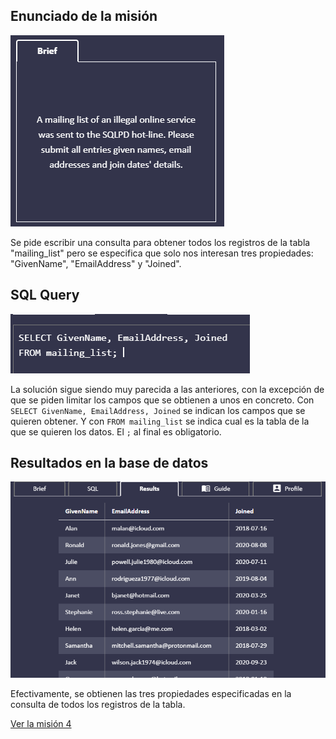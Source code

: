 ## Enunciado de la misión

![Enunciado](https://github.com/alafa/theegg_ai/blob/master/tarea_43/images/3.1.PNG?raw=true)

Se pide escribir una consulta para obtener todos los registros de la tabla "mailing_list" pero se especifica que solo
nos interesan tres propiedades: "GivenName", "EmailAddress" y "Joined".

## SQL Query

![sql_query](https://github.com/alafa/theegg_ai/blob/master/tarea_43/images/3.2.PNG?raw=true)

La solución sigue siendo muy parecida a las anteriores, con la excepción de que se piden limitar los campos que se obtienen
a unos en concreto.
Con `SELECT GivenName, EmailAddress, Joined` se indican los campos que se quieren obtener. Y con `FROM mailing_list`
se indica cual es la tabla de la que se quieren los datos.
 El `;` al final es obligatorio.

## Resultados en la base de datos

![result](https://github.com/alafa/theegg_ai/blob/master/tarea_43/images/3.3.PNG?raw=true)

Efectivamente, se obtienen las tres propiedades especificadas en la consulta de todos los registros de la tabla.

[Ver la misión 4](https://github.com/alafa/theegg_ai/blob/master/tarea_43/mission_4.md)